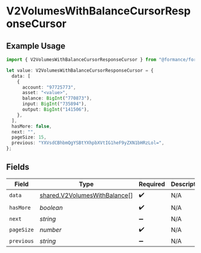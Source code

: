 # V2VolumesWithBalanceCursorResponseCursor

## Example Usage

```typescript
import { V2VolumesWithBalanceCursorResponseCursor } from "@formance/formance-sdk/sdk/models/shared";

let value: V2VolumesWithBalanceCursorResponseCursor = {
  data: [
    {
      account: "97725773",
      asset: "<value>",
      balance: BigInt("770873"),
      input: BigInt("735894"),
      output: BigInt("141506"),
    },
  ],
  hasMore: false,
  next: "",
  pageSize: 15,
  previous: "YXVsdCBhbmQgYSBtYXhpbXVtIG1heF9yZXN1bHRzLol=",
};
```

## Fields

| Field                                                                               | Type                                                                                | Required                                                                            | Description                                                                         | Example                                                                             |
| ----------------------------------------------------------------------------------- | ----------------------------------------------------------------------------------- | ----------------------------------------------------------------------------------- | ----------------------------------------------------------------------------------- | ----------------------------------------------------------------------------------- |
| `data`                                                                              | [shared.V2VolumesWithBalance](../../../sdk/models/shared/v2volumeswithbalance.md)[] | :heavy_check_mark:                                                                  | N/A                                                                                 |                                                                                     |
| `hasMore`                                                                           | *boolean*                                                                           | :heavy_check_mark:                                                                  | N/A                                                                                 | false                                                                               |
| `next`                                                                              | *string*                                                                            | :heavy_minus_sign:                                                                  | N/A                                                                                 |                                                                                     |
| `pageSize`                                                                          | *number*                                                                            | :heavy_check_mark:                                                                  | N/A                                                                                 | 15                                                                                  |
| `previous`                                                                          | *string*                                                                            | :heavy_minus_sign:                                                                  | N/A                                                                                 | YXVsdCBhbmQgYSBtYXhpbXVtIG1heF9yZXN1bHRzLol=                                        |